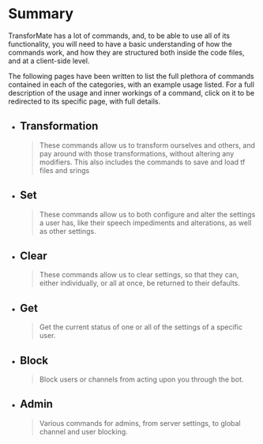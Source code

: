 # Summary
TransforMate has a lot of commands, and, to be able to use all of its functionality,
you will need to have a basic understanding of how the commands work, and how they
are structured both inside the code files, and at a client-side level.

The following pages have been written to list the full plethora of commands contained
in each of the categories, with an example usage listed. For a full description of
the usage and inner workings of a command, click on it to be redirected to its
specific page, with full details.

- ## Transformation
  > These commands allow us to transform ourselves and others, and pay around with
    those transformations, without altering any modifiers. This also includes the
    commands to save and load tf files and srings
- ## Set
  > These commands allow us to both configure and alter the settings a user has,
    like their speech impediments and alterations, as well as other settings.
- ## Clear
  > These commands allow us to clear settings, so that they can, either individually,
    or all at once, be returned to their defaults.
- ## Get
  > Get the current status of one or all of the settings of a specific user.
- ## Block
  > Block users or channels from acting upon you through the bot.
- ## Admin
  > Various commands for admins, from server settings, to global channel and user
    blocking.